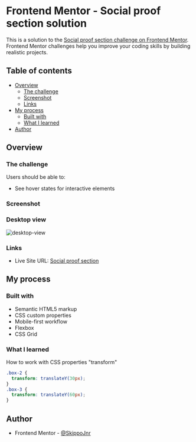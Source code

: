 # Frontend Mentor - Social proof section solution

This is a solution to the [Social proof section challenge on Frontend Mentor](https://www.frontendmentor.io/challenges/social-proof-section-6e0qTv_bA). Frontend Mentor challenges help you improve your coding skills by building realistic projects.

## Table of contents

- [Overview](#overview)
  - [The challenge](#the-challenge)
  - [Screenshot](#screenshot)
  - [Links](#links)
- [My process](#my-process)
  - [Built with](#built-with)
  - [What I learned](#what-i-learned)
- [Author](#author)

## Overview

### The challenge

Users should be able to:

- See hover states for interactive elements

### Screenshot

### Desktop view

![desktop-view](https://github.com/Skippo-Jnr/social-proof-section-master/blob/b26cdde0f4efa3cd4c00bedd6669458f00a0abeb/screenshots/desktop-design.jpeg)

### Links

- Live Site URL: [Social proof section]()

## My process

### Built with

- Semantic HTML5 markup
- CSS custom properties
- Mobile-first workflow
- Flexbox
- CSS Grid

### What I learned

How to work with CSS properties "transform"

```css
.box-2 {
  transform: translateY(30px);
}
.box-3 {
  transform: translateY(60px);
}
```

## Author

- Frontend Mentor - [@SkippoJnr](https://www.frontendmentor.io/profile/Skippojnr)
